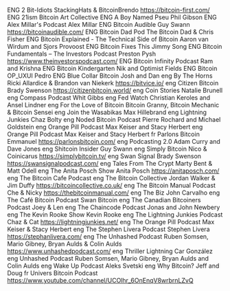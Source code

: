 ENG 2 Bit-Idiots StackingHats & BitcoinBrendo https://bitcoin-first.com/
ENG 21ism Bitcoin Art Collective
ENG A Boy Named Pseu Phil Gibson
ENG Alex Millar's Podcast Alex Millar
ENG Bitcoin Audible Guy Swann https://bitcoinaudible.com/
ENG Bitcoin Dad Pod The Bitcoin Dad & Chris Fisher
ENG Bitcoin Explained - The Technical Side of Bitcoin Aaron van Wirdum and Sjors Provoost
ENG Bitcoin Fixes This Jimmy Song
ENG Bitcoin Fundamentals – The Investors Podcast Preston Pysh https://www.theinvestorspodcast.com/
ENG Bitcoin Infinity Podcast Ram and Krishna
ENG Bitcoin Kindergarten Nik and Optimist Fields
ENG Bitcoin OP_UXUI Pedro
ENG Blue Collar Bitcoin Josh and Dan
eng By The Horns Ricki Allardice & Brandon van Niekerk https://bitvice.io/
eng Citizen Bitcoin Brady Swenson https://citizenbitcoin.world/
eng Coin Stories Natalie Brunell
eng Compass Podcast Whit Gibbs
eng Fed Watch Christian Keroles and Ansel Lindner
eng For the Love of Bitcoin Bitcoin Granny, Bitcoin Mechanic & Bitcoin Sensei
eng Join the Wasabikas Max Hillebrand
eng Lightning Junkies Chaz Bolty
eng Noded Bitcoin Podcast Pierre Rochard and Michael Goldstein
eng Orange Pill Podcast Max Keiser and Stacy Herbert
eng Orange Pill Podcast Max Keiser and Stacy Herbert
fr Parlons Bitcoin Emmanuel https://parlonsbitcoin.com/
eng Podcasting 2.0 Adam Curry and Dave Jones
eng Shitcoin Insider Guy Swann
eng Simply Bitcoin Nico & Coinicarus https://simplybitcoin.tv/
eng Swan Signal Brady Swenson https://swansignalpodcast.com/
eng Tales From The Crypt Marty Bent & Matt Odell
eng The Anita Posch Show Anita Posch https://anitaposch.com/
eng The Bitcoin Cafe Podcast
eng The Bitcoin Collective Jordan Walker & Jim Duffy https://bitcoincollective.co.uk/
eng The Bitcoin Manual Podcast Che & Nicky https://thebitcoinmanual.com/
eng The Biz John Carvalho
eng The Café Bitcoin Podcast Swan Bitcoin
eng The Canadian Bitcoiners Podcast Joey & Len
eng The Chaincode Podcast Jonas and John Newbery
eng The Kevin Rooke Show Kevin Rooke
eng The Lightning Junkies Podcast Chaz & Cat https://lightningjunkies.net/
eng The Orange Pill Podcast Max Keiser & Stacy Herbert
eng The Stephen Livera Podcast Stephen Livera https://stephanlivera.com/
eng The Unhashed Podcast Ruben Somsen, Mario Gibney, Bryan Aulds & Colin Aulds https://www.unhashedpodcast.com/
eng Thriller Lightning Car González
eng Unhashed Podcast Ruben Somsen, Mario Gibney, Bryan Aulds and Colin Aulds
eng Wake Up Podcast Aleks Svetski
eng Why Bitcoin? Jeff and Doug
fr Univers Bitcoin Podcast https://www.youtube.com/channel/UCOlhr_6OnEnqV8wrbrnLZvQ
